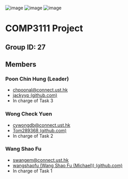 ![image](https://github.com/user-attachments/assets/4015c860-ebb2-462a-b214-5353b5d52ac5)
![image](https://github.com/user-attachments/assets/26dede19-dab8-4825-89ac-b95e06ca60ff)
![image](https://github.com/user-attachments/assets/10284ab2-233d-48cd-9252-1f13c0cfcbc3)


# COMP3111 Project

## Group ID: 27

## Members



### Poon Chin Hung (Leader)
 - chpoonal@connect.ust.hk
 - [jackyyp (github.com)](https://github.com/jackyyp)
 - In charge of Task 3

### Wong Check Yuen
 - cywongdb@connect.ust.hk
 - [Tom289368 (github.com)](https://github.com/Tom289368)
 - In charge of Task 2

### Wang Shao Fu
 - swangem@connect.ust.hk
 - [wangshaofu (Wang Shao Fu (Michael)) (github.com)](https://github.com/wangshaofu)
 - In charge of Task 1
